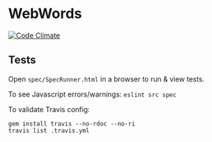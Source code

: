 # WebWords

[![Code Climate](https://codeclimate.com/github/Arthaey/WebWords.png)](https://codeclimate.com/github/Arthaey/WebWords)


## Tests

Open `spec/SpecRunner.html` in a browser to run &amp; view tests.

To see Javascript errors/warnings: `eslint src spec`

To validate Travis config:

```
gem install travis --no-rdoc --no-ri
travis list .travis.yml
```
